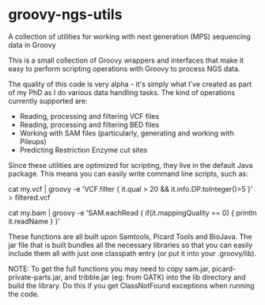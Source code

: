 groovy-ngs-utils
================

A collection of utilities for working with next generation (MPS) sequencing data in Groovy

This is a small collection of Groovy wrappers and interfaces that make it easy to perform 
scripting operations with Groovy to process NGS data.

The quality of this code is very alpha - it's simply what I've created as part of my PhD as I
do various data handling tasks. The kind of operations currently supported are:

  * Reading, processing and filtering VCF files
  * Reading, processing and filtering BED files
  * Working with SAM files (particularly, generating and working with Pileups)
  * Predicting Restriction Enzyme cut sites

Since these utilities are optimized for scripting, they live in the default Java package. This means you can 
easily write command line scripts, such as:

  cat my.vcf | groovy -e 'VCF.filter { it.qual > 20 && it.info.DP.toInteger()>5 }' > filtered.vcf

  cat my.bam | groovy -e 'SAM.eachRead { if(it.mappingQuality == 0) { println it.readName } }'
  
These functions are all built upon Samtools, Picard Tools and BioJava. The jar file that is built bundles all
the necessary libraries so that you can easily include them all with just one classpath entry (or put it into
your .groovy/lib).

NOTE: To get the full functions you may need to copy sam.jar, picard-private-parts.jar, and tribble.jar 
(eg: from GATK) into the lib directory and build the library. Do this if you get ClassNotFound exceptions 
when running the code.
